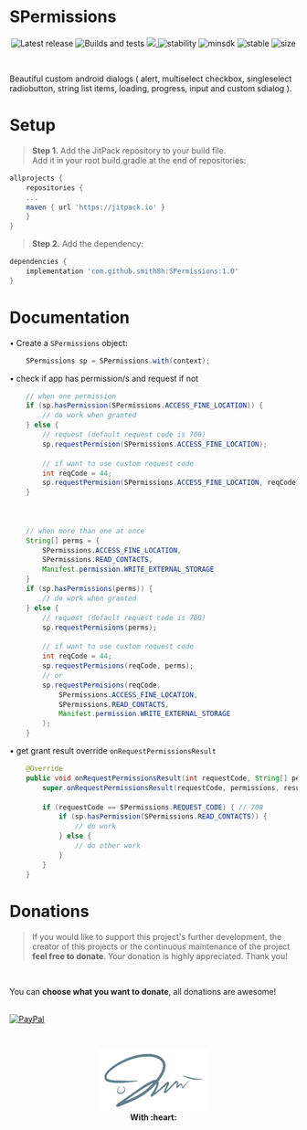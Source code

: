 # SPermissions

<p align="center">
    <!-- Latest release -->
    <img src="https://img.shields.io/github/v/release/smith8h/SPermissions?include_prereleases&amp;label=latest%20release" alt="Latest release"/>
    <!-- Build and test -->
    <img src="https://github.com/smith8h/SPermissions/actions/workflows/build.yml/badge.svg" alt="Builds and tests"/>
    <!-- JitPack release -->
    <a href="https://jitpack.io/#smith8h/SPermissions">
        <img src="https://jitpack.io/v/smith8h/SPermissions.svg" />
    </a>
    <!-- Stability -->
    <img src="https://img.shields.io/badge/stability-stable-green.svg" alt="stability" />
    <!-- minSDK -->
    <img src="https://img.shields.io/badge/minSDK-21-f39f37" alt="minsdk" />
    <!-- stable version -->
    <img src="https://img.shields.io/badge/stable_version-2.0-blue" alt="stable"/>
    <!-- repo size -->
    <img src="https://img.shields.io/github/repo-size/smith8h/spermissions" alt="size"/>
</p>

</br>

Beautiful custom android dialogs ( alert, multiselect checkbox, singleselect radiobutton, string list items, loading, progress, input and custom sdialog ).

# Setup
> **Step 1.** Add the JitPack repository to your build file.</br>
Add it in your root build.gradle at the end of repositories:
```gradle
allprojects {
    repositories {
	...
	maven { url 'https://jitpack.io' }
    }
}
```
> **Step 2.** Add the dependency:
```gradle
dependencies {
    implementation 'com.github.smith8h:SPermissions:1.0'
}
```

# Documentation
• Create a `SPermissions` object:
```java
    SPermissions sp = SPermissions.with(context);
```
• check if app has permission/s and request if not
```java
    // when one permission 
    if (sp.hasPermission(SPermissions.ACCESS_FINE_LOCATION)) {
        // do work when granted
    } else {
        // request (default request code is 700)
        sp.requestPermision(SPermissions.ACCESS_FINE_LOCATION);
        
        // if want to use custom request code
        int reqCode = 44;
        sp.requestPermision(SPermissions.ACCESS_FINE_LOCATION, reqCode);
    }
    
    
    
    // when more than one at once
    String[] perms = {
        SPermissions.ACCESS_FINE_LOCATION,
        SPermissions.READ_CONTACTS,
        Manifest.permission.WRITE_EXTERNAL_STORAGE
    }
    if (sp.hasPermissions(perms)) {
        // do work when granted
    } else {
        // request (default request code is 700)
        sp.requestPermisions(perms);
        
        // if want to use custom request code
        int reqCode = 44;
        sp.requestPermisions(reqCode, perms);
        // or
        sp.requestPermisions(reqCode,
            SPermissions.ACCESS_FINE_LOCATION,
            SPermissions.READ_CONTACTS,
            Manifest.permission.WRITE_EXTERNAL_STORAGE
        );
    }
```
• get grant result override `onRequestPermissionsResult`
```java
    @Override
    public void onRequestPermissionsResult(int requestCode, String[] permissions, int[] resultCodes) {
        super.onRequestPermissionsResult(requestCode, permissions, resultCodes);
        
        if (requestCode == SPermissions.REQUEST_CODE) { // 700
            if (sp.hasPermission(SPermissions.READ_CONTACTS)) {
                // do work
            } else {
                // do other work
            }
        }
    }

```
# Donations
> If you would like to support this project's further development, the creator of this projects or the continuous maintenance of the project **feel free to donate**.
Your donation is highly appreciated. Thank you!
<br/>

You can **choose what you want to donate**, all donations are awesome!</br>
<br/>

[![PayPal](https://img.shields.io/badge/PayPal-00457C?style=for-the-badge&logo=paypal&logoColor=white)](https://www.paypal.me/husseinshakir)

<br/>

<p align="center">
  <img src="https://raw.githubusercontent.com/smith8h/smith8h/main/20221103_150053.png" style="width: 38%;"/>
  <br><b>With :heart:</b>
</p>
